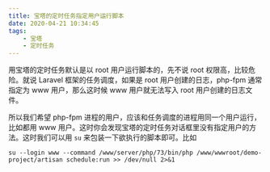 ```yaml
---
title: 宝塔的定时任务指定用户运行脚本
date: 2020-04-21 10:34:45
tags:
    - 宝塔
    - 定时任务
---
```


用宝塔的定时任务默认是以 root 用户运行脚本的，先不说 root 权限高，比较危险。就说 Laravel 框架的任务调度，如果是 root 用户创建的日志，php-fpm 通常指定为 www 用户，那么这时候 www 用户就无法写入 root 用户创建的日志文件。

所以我们希望 php-fpm 进程的用户，应该和任务调度的进程用同一个用户运行，比如都用 www 用户。这时你会发现宝塔的定时任务对话框里没有指定用户的方法。这时我们可以用 `su` 来包装一下欲执行的脚本即可。比如

```shell
su --login www --command /www/server/php/73/bin/php /www/wwwroot/demo-project/artisan schedule:run >> /dev/null 2>&1
```
